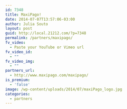 ```yaml
---
id: 7348
title: MaxiPago!
date: 2014-07-07T13:57:06-03:00
author: Julia Souto
layout: post
guid: http://local.21212.com/?p=7348
permalink: /partners/maxipago/
fv_video:
  - Paste your YouTube or Vimeo url
fv_video_id:
  - ""
fv_video_img:
  - ""
partners_url:
  - http://www.maxipago.com/maxipago/
is_premium:
  - 'false'
image: /wp-content/uploads/2014/07/maxiPago_logo.jpg
categories:
  - partners
---
```

